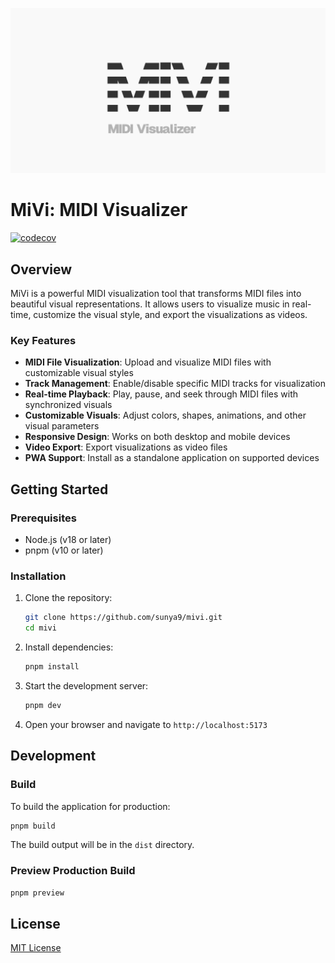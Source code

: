 ![MIDI Visualizer](./public/og.png)

# MiVi: MIDI Visualizer

[![codecov](https://codecov.io/github/sunya9/mivi/graph/badge.svg?token=ESHmAWDwDG)](https://codecov.io/github/sunya9/mivi)

## Overview

MiVi is a powerful MIDI visualization tool that transforms MIDI files into beautiful visual representations. It allows users to visualize music in real-time, customize the visual style, and export the visualizations as videos.

### Key Features

- **MIDI File Visualization**: Upload and visualize MIDI files with customizable visual styles
- **Track Management**: Enable/disable specific MIDI tracks for visualization
- **Real-time Playback**: Play, pause, and seek through MIDI files with synchronized visuals
- **Customizable Visuals**: Adjust colors, shapes, animations, and other visual parameters
- **Responsive Design**: Works on both desktop and mobile devices
- **Video Export**: Export visualizations as video files
- **PWA Support**: Install as a standalone application on supported devices

## Getting Started

### Prerequisites

- Node.js (v18 or later)
- pnpm (v10 or later)

### Installation

1. Clone the repository:

   ```bash
   git clone https://github.com/sunya9/mivi.git
   cd mivi
   ```

2. Install dependencies:

   ```bash
   pnpm install
   ```

3. Start the development server:

   ```bash
   pnpm dev
   ```

4. Open your browser and navigate to `http://localhost:5173`

## Development

### Build

To build the application for production:

```bash
pnpm build
```

The build output will be in the `dist` directory.

### Preview Production Build

```bash
pnpm preview
```

## License

[MIT License](LICENSE)
